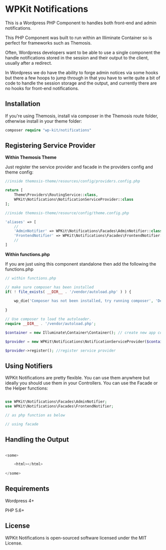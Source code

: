 # WPKit Notifications

This is a Wordpress PHP Component to handles both front-end and admin notifications.

This PHP Component was built to run within an Illiminate Container so is perfect for frameworks such as Themosis.

Often, Wordpress developers want to be able to use a single component the handle notifications stored in the session and their output to the client, usually after a redirect. 

In Wordpress we do have the ability to forge admin notices via some hooks but there a few hoops to jump through in that you have to write quite a bit of code to handle the session storage and the output, and currently there are no hooks for front-end notifications.

## Installation

If you're using Themosis, install via composer in the Themosis route folder, otherwise install in your theme folder:

```php
composer require "wp-kit/notifications"
```

## Registering Service Provider

**Within Themosis Theme**

Just register the service provider and facade in the providers config and theme config:

```php
//inside themosis-theme/resources/config/providers.config.php

return [
    Theme\Providers\RoutingService::class,
    WPKit\Notifications\NotificationServiceProvider::class
];
```

```php
//inside themosis-theme/resource/config/theme.config.php

'aliases' => [
    //
    'AdminNotifier' => WPKit\Notifications\Facades\AdminNotifier::class,
    'FrontendNotifier' => WPKit\Notifications\Facades\FrontendNotifier::class
    //
]
```

**Within functions.php**

If you are just using this component standalone then add the following the functions.php

```php
// within functions.php

// make sure composer has been installed
if( ! file_exists( __DIR__ . '/vendor/autoload.php' ) ) {
	
	wp_die('Composer has not been installed, try running composer', 'Dependancy Error');
	
}

// Use composer to load the autoloader.
require __DIR__ . '/vendor/autoload.php';

$container = new Illuminate\Container\Container(); // create new app container

$provider = new WPKit\Notifications\NotificationServiceProvider($container); // inject into service provider

$provider->register(); //register service provider
```


## Using Notifiers

WPKit Notifications are pretty flexible. You can use them anywhere but ideally you should use them in your Controllers. You can use the Facade or the Helper functions:

```php

use WPKit\Notifications\Facades\AdminNotifier;
use WPKit\Notifications\Facades\FrontendNotifier;

// as php function as below

// using facade


```

## Handling the Output

```php

<some>

	<html></html>
	
</some>


```

## Requirements

Wordpress 4+

PHP 5.6+

## License

WPKit Notifications is open-sourced software licensed under the MIT License.
